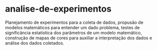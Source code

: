 # analise-de-experimentos
Planejamento de experimentos para a coleta de dados, propusão de modelos matemáticos para entender um dado problema, testes de significância estatística dos parâmetros de um modelo matemático, construção de mapas de cores para auxiliar a interpretação dos dados e análise dos dados coletados.
